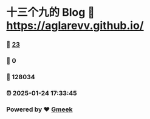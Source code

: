 # 十三个九的 Blog :link: https://aglarevv.github.io/ 
### :page_facing_up: [23](https://aglarevv.github.io//tag.html) 
### :speech_balloon: 0 
### :hibiscus: 128034 
### :alarm_clock: 2025-01-24 17:33:45 
### Powered by :heart: [Gmeek](https://github.com/Meekdai/Gmeek)

